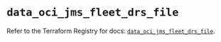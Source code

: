 # `data_oci_jms_fleet_drs_file`

Refer to the Terraform Registry for docs: [`data_oci_jms_fleet_drs_file`](https://registry.terraform.io/providers/hashicorp/oci/7.19.0/docs/data-sources/jms_fleet_drs_file).
